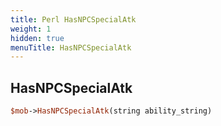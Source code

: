 ```yaml
---
title: Perl HasNPCSpecialAtk
weight: 1
hidden: true
menuTitle: HasNPCSpecialAtk
---
```

## HasNPCSpecialAtk
```perl
$mob->HasNPCSpecialAtk(string ability_string)
```